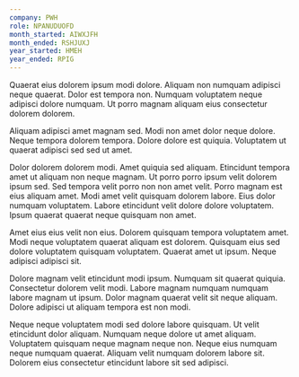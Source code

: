 ```yaml
---
company: PWH
role: NPANUDUOFD
month_started: AIWXJFH
month_ended: RSHJUXJ
year_started: HMEH
year_ended: RPIG
---
```


Quaerat eius dolorem ipsum modi dolore. Aliquam non numquam adipisci neque quaerat. Dolor est tempora non. Numquam voluptatem neque adipisci dolore numquam. Ut porro magnam aliquam eius consectetur dolorem dolorem.

Aliquam adipisci amet magnam sed. Modi non amet dolor neque dolore. Neque tempora dolorem tempora. Dolore dolore est quiquia. Voluptatem ut quaerat adipisci sed sed ut amet.

Dolor dolorem dolorem modi. Amet quiquia sed aliquam. Etincidunt tempora amet ut aliquam non neque magnam. Ut porro porro ipsum velit dolorem ipsum sed. Sed tempora velit porro non non amet velit. Porro magnam est eius aliquam amet. Modi amet velit quisquam dolorem labore. Eius dolor numquam voluptatem. Labore etincidunt velit dolore dolore voluptatem. Ipsum quaerat quaerat neque quisquam non amet.

Amet eius eius velit non eius. Dolorem quisquam tempora voluptatem amet. Modi neque voluptatem quaerat aliquam est dolorem. Quisquam eius sed dolore voluptatem quisquam voluptatem. Quaerat amet ut ipsum. Neque adipisci adipisci sit.

Dolore magnam velit etincidunt modi ipsum. Numquam sit quaerat quiquia. Consectetur dolorem velit modi. Labore magnam numquam numquam labore magnam ut ipsum. Dolor magnam quaerat velit sit neque aliquam. Dolore adipisci ut aliquam tempora est non modi.

Neque neque voluptatem modi sed dolore labore quisquam. Ut velit etincidunt dolor aliquam. Numquam neque dolore ut amet aliquam. Voluptatem quisquam neque magnam neque non. Neque eius numquam neque numquam quaerat. Aliquam velit numquam dolorem labore sit. Dolorem eius consectetur etincidunt labore sit sed adipisci.
    